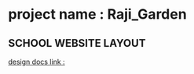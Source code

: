 # project name : Raji_Garden

## SCHOOL WEBSITE LAYOUT

[design docs link : ](https://docs.google.com/document/d/1gFMtJsJZdPlxG7KVU3cW51ktGA5kp_EDQbsQkASQeys/edit?usp=sharing)
